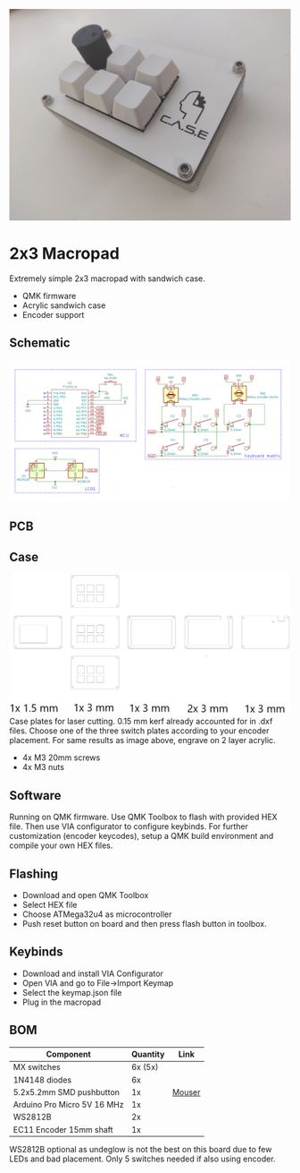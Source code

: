 ![top](https://raw.githubusercontent.com/Muoshy/2x3-macropad/master/Images/plate_case.jpg)

# 2x3 Macropad

Extremely simple 2x3 macropad with sandwich case.

  - QMK firmware
  - Acrylic sandwich case
  - Encoder support
  
## Schematic

![sch](https://raw.githubusercontent.com/Muoshy/2x3-macropad/master/Images/sch.png)


## PCB


## Case
![case](https://raw.githubusercontent.com/Muoshy/2x3-macropad/master/Images/sandwich_case.png)
Case plates for laser cutting. 0.15 mm kerf already accounted for in .dxf files.
Choose one of the three switch plates according to your encoder placement. 
For same results as image above, engrave on 2 layer acrylic.

  - 4x M3 20mm screws
  - 4x M3 nuts

## Software
Running on QMK firmware. Use QMK Toolbox to flash with provided HEX file.
Then use VIA configurator to configure keybinds.
For further customization (encoder keycodes), setup a QMK build environment and compile your own HEX files.

## Flashing
  - Download and open QMK Toolbox
  - Select HEX file
  - Choose ATMega32u4 as microcontroller
  - Push reset button on board and then press flash button in toolbox.

## Keybinds
  - Download and install VIA Configurator
  - Open VIA and go to File->Import Keymap
  - Select the keymap.json file
  - Plug in the macropad
  

## BOM

| Component                		| Quantity 	| Link 								|
|--------------------------		|----------	|------								|
| MX switches              		| 6x (5x)   |      								|
| 1N4148 diodes            		| 6x       	|      								|
| 5.2x5.2mm SMD pushbutton 		| 1x       	| [Mouser](https://www.google.com) 	|
| Arduino Pro Micro 5V 16 MHz   | 1x       	|      								|
| WS2812B                  		| 2x       	|      								|
| EC11 Encoder 15mm shaft   	| 1x       	|      								|

WS2812B optional as undeglow is not the best on this board due to few LEDs and bad placement.
Only 5 switches needed if also using encoder.
